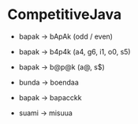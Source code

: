 # CompetitiveJava

- bapak &#8594; bApAk (odd / even)
- bapak &#8594; b4p4k (a4, g6, i1, o0, s5)
- bapak &#8594; b@p@k (a@, s$)

- bunda &#8594; boendaa
- bapak &#8594; bapacckk
- suami &#8594; misuua
